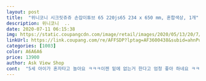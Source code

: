```yaml
---
layout: post 
title:  "위니코니 시크릿쥬쥬 손잡이튜브 65 220js65 234 x 650 mm, 혼합색상, 1개" 
description: 위니코니  ..
date: 2020-07-11 06:15:38 
img: https://static.coupangcdn.com/image/retail/images/2020/05/13/20/7/c4fb5e28-697f-42a1-8ac8-0422e937c4dd.jpg 
linkUrl: https://link.coupang.com/re/AFFSDP?lptag=AF3600438&subid=ahnPublicAsk&pageKey=1597520743&itemId=2729236876&vendorItemId=70697180942&traceid=V0-113-5eed354983f09080 
categories: [1003] 
color: A6A6A6 
price: 13900 
author: Ask View Shop 
cont:  "5세 아이가 혼자타고 놀아요 ㅋㅋㅋ이젠 밑에 없는거 한다고 엄청 좋아 하네요 ㅋㅋ싸이드 딱이예요<br/>공기주입하다가 주입구를 뺀다고해도 그렇게 바로 슈빠지진 않아야하는데 풍선마냥ㅋㅋㅋㄱ<br/>깜놀햇네<br/>냄새 때문에 별1개뺏어요<br/>말려보고.<br/>.<br/>별짓.<br/>.<br/><br/>물로도 씻고 아이깨끗해로도 세척해보고<br/>밖에 3일 내놨어여 너무 심해서.<br/>.<br/><br/>얇아요 ㅋ.<br/>.<br/> 손톱으로도 잘못누르면 찍힘생길수있을꺼같아서 조심조심.<br/>.<br/><br/>쥬쥬 너가 뭐라고... <br/> 하.<br/>.<br/><br/>" 
---
```

